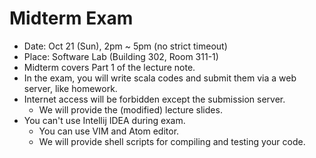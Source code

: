 # Midterm Exam

- Date: Oct 21 (Sun), 2pm ~ 5pm (no strict timeout)
- Place: Software Lab (Building 302, Room 311-1)
- Midterm covers Part 1 of the lecture note.
- In the exam, you will write scala codes and submit them via a web server, like homework.
- Internet access will be forbidden except the submission server.
  + We will provide the (modified) lecture slides.
- You can't use Intellij IDEA during exam.
  + You can use VIM and Atom editor.
  + We will provide shell scripts for compiling and testing your code.
